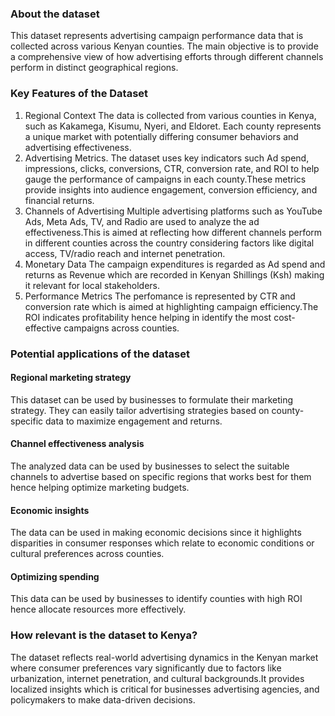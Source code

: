 ### About the dataset
This dataset represents advertising campaign performance data that is collected across various Kenyan counties. The main objective is to provide a comprehensive view of how advertising efforts through different channels perform in distinct geographical regions.
### Key Features of the Dataset
1. Regional Context
The data is collected from various counties in Kenya, such as Kakamega, Kisumu, Nyeri, and Eldoret. Each county represents a unique market with potentially differing consumer behaviors and advertising effectiveness.
2. Advertising Metrics.
The dataset uses key indicators such Ad spend, impressions, clicks, conversions, CTR, conversion rate, and ROI to help gauge the performance of campaigns in each county.These metrics provide insights into audience engagement, conversion efficiency, and financial returns.
3. Channels of Advertising
Multiple advertising platforms such as YouTube Ads, Meta Ads, TV, and Radio are used to analyze the ad effectiveness.This is aimed at reflecting how different channels perform in different counties across the country considering factors like digital access, TV/radio reach and internet penetration.
4. Monetary Data
The campaign expenditures is regarded as Ad spend and returns as Revenue which are recorded in Kenyan Shillings (Ksh) making it relevant for local stakeholders.
5. Performance Metrics
The perfomance is represented by CTR and conversion rate which is aimed at highlighting campaign efficiency.The ROI indicates profitability hence helping in identify the most cost-effective campaigns across counties.
### Potential applications of the dataset
#### Regional marketing strategy
This dataset can be used by businesses to formulate their marketing strategy. They can easily tailor advertising strategies based on county-specific data to maximize engagement and returns.
#### Channel effectiveness analysis
The analyzed data can be used by businesses to select the suitable channels to advertise based on specific regions that works best for them hence helping optimize marketing budgets.
#### Economic insights
The data can be used in making economic decisions since it highlights disparities in consumer responses which relate to economic conditions or cultural preferences across counties.
#### Optimizing spending
This data can be used by businesses to identify counties with high ROI hence allocate resources more effectively.
### How relevant is the dataset to Kenya?
The dataset reflects real-world advertising dynamics in the Kenyan market where consumer preferences vary significantly due to factors like urbanization, internet penetration, and cultural backgrounds.It provides localized insights which is critical for businesses advertising agencies, and policymakers to make data-driven decisions.







